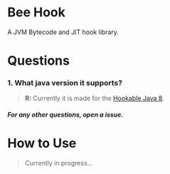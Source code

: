 # Bee Hook
A JVM Bytecode and JIT hook library.

# Questions
### **1.** What java version it supports?
> **R:** Currently it is made for the [Hookable Java 8](https://github.com/aotuser/hookable-java-8).

##### For any other questions, open a issue.

# How to Use
> Currently in progress...
